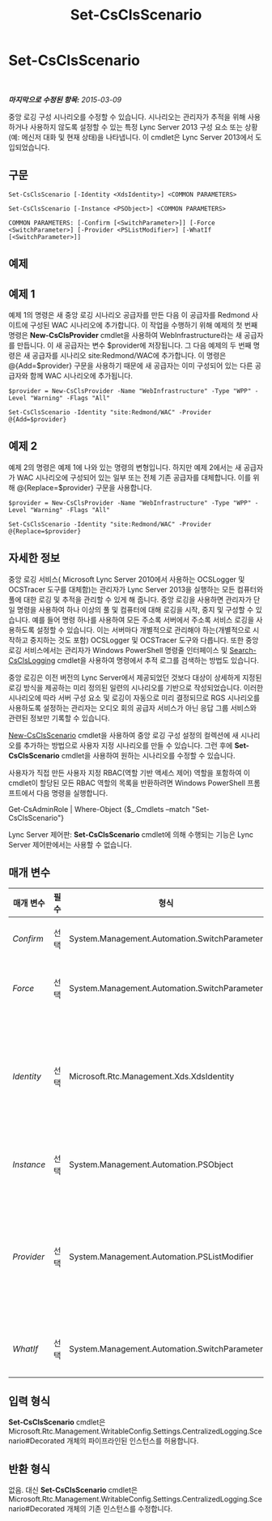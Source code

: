 ﻿---
title: Set-CsClsScenario
TOCTitle: Set-CsClsScenario
ms:assetid: 00de6571-a1ad-4f69-a21e-8a9ae115882f
ms:mtpsurl: https://technet.microsoft.com/ko-kr/library/JJ204622(v=OCS.15)
ms:contentKeyID: 49302609
ms.date: 08/10/2015
mtps_version: v=OCS.15
ms.translationtype: HT
---

# Set-CsClsScenario

 

_**마지막으로 수정된 항목:** 2015-03-09_

중앙 로깅 구성 시나리오를 수정할 수 있습니다. 시나리오는 관리자가 추적을 위해 사용하거나 사용하지 않도록 설정할 수 있는 특정 Lync Server 2013 구성 요소 또는 상황(예: 메신저 대화 및 현재 상태)을 나타냅니다. 이 cmdlet은 Lync Server 2013에서 도입되었습니다.

## 구문

    Set-CsClsScenario [-Identity <XdsIdentity>] <COMMON PARAMETERS>

    Set-CsClsScenario [-Instance <PSObject>] <COMMON PARAMETERS>

    COMMON PARAMETERS: [-Confirm [<SwitchParameter>]] [-Force <SwitchParameter>] [-Provider <PSListModifier>] [-WhatIf [<SwitchParameter>]]

## 예제

## 예제 1

예제 1의 명령은 새 중앙 로깅 시나리오 공급자를 만든 다음 이 공급자를 Redmond 사이트에 구성된 WAC 시나리오에 추가합니다. 이 작업을 수행하기 위해 예제의 첫 번째 명령은 **New-CsClsProvider** cmdlet을 사용하여 WebInfrastructure라는 새 공급자를 만듭니다. 이 새 공급자는 변수 $provider에 저장됩니다. 그 다음 예제의 두 번째 명령은 새 공급자를 시나리오 site:Redmond/WAC에 추가합니다. 이 명령은 @{Add=$provider} 구문을 사용하기 때문에 새 공급자는 이미 구성되어 있는 다른 공급자와 함께 WAC 시나리오에 추가됩니다.

    $provider = New-CsClsProvider -Name "WebInfrastructure" -Type "WPP" -Level "Warning" -Flags "All"
    
    Set-CsClsScenario -Identity "site:Redmond/WAC" -Provider @{Add=$provider}

## 예제 2

예제 2의 명령은 예제 1에 나와 있는 명령의 변형입니다. 하지만 예제 2에서는 새 공급자가 WAC 시나리오에 구성되어 있는 일부 또는 전체 기존 공급자를 대체합니다. 이를 위해 @{Replace=$provider} 구문을 사용합니다.

    $provider = New-CsClsProvider -Name "WebInfrastructure" -Type "WPP" -Level "Warning" -Flags "All"
    
    Set-CsClsScenario -Identity "site:Redmond/WAC" -Provider @{Replace=$provider}

## 자세한 정보

중앙 로깅 서비스( Microsoft Lync Server 2010에서 사용하는 OCSLogger 및 OCSTracer 도구를 대체함)는 관리자가 Lync Server 2013을 실행하는 모든 컴퓨터와 풀에 대한 로깅 및 추적을 관리할 수 있게 해 줍니다. 중앙 로깅을 사용하면 관리자가 단일 명령을 사용하여 하나 이상의 풀 및 컴퓨터에 대해 로깅을 시작, 중지 및 구성할 수 있습니다. 예를 들어 명령 하나를 사용하여 모든 주소록 서버에서 주소록 서비스 로깅을 사용하도록 설정할 수 있습니다. 이는 서버마다 개별적으로 관리해야 하는(개별적으로 시작하고 중지하는 것도 포함) OCSLogger 및 OCSTracer 도구와 다릅니다. 또한 중앙 로깅 서비스에서는 관리자가 Windows PowerShell 명령줄 인터페이스 및 [Search-CsClsLogging](search-csclslogging.md) cmdlet을 사용하여 명령에서 추적 로그를 검색하는 방법도 있습니다.

중앙 로깅은 이전 버전의 Lync Server에서 제공되었던 것보다 대상이 상세하게 지정된 로깅 방식을 제공하는 미리 정의된 일련의 시나리오를 기반으로 작성되었습니다. 이러한 시나리오에 따라 서버 구성 요소 및 로깅이 자동으로 미리 결정되므로 RGS 시나리오를 사용하도록 설정하는 관리자는 오디오 회의 공급자 서비스가 아닌 응답 그룹 서비스와 관련된 정보만 기록할 수 있습니다.

[New-CsClsScenario](new-csclsscenario.md) cmdlet을 사용하여 중앙 로깅 구성 설정의 컬렉션에 새 시나리오를 추가하는 방법으로 사용자 지정 시나리오를 만들 수 있습니다. 그런 후에 **Set-CsClsScenario** cmdlet을 사용하여 원하는 시나리오를 수정할 수 있습니다.

사용자가 직접 만든 사용자 지정 RBAC(역할 기반 액세스 제어) 역할을 포함하여 이 cmdlet이 할당된 모든 RBAC 역할의 목록을 반환하려면 Windows PowerShell 프롬프트에서 다음 명령을 실행합니다.

Get-CsAdminRole | Where-Object {$\_.Cmdlets –match "Set-CsClsScenario"}

Lync Server 제어판: **Set-CsClsScenario** cmdlet에 의해 수행되는 기능은 Lync Server 제어판에서는 사용할 수 없습니다.

## 매개 변수


<table>
<colgroup>
<col style="width: 25%" />
<col style="width: 25%" />
<col style="width: 25%" />
<col style="width: 25%" />
</colgroup>
<thead>
<tr class="header">
<th>매개 변수</th>
<th>필수</th>
<th>형식</th>
<th>설명</th>
</tr>
</thead>
<tbody>
<tr class="odd">
<td><p><em>Confirm</em></p></td>
<td><p>선택</p></td>
<td><p>System.Management.Automation.SwitchParameter</p></td>
<td><p>명령을 실행하기 전에 확인 메시지를 표시합니다.</p></td>
</tr>
<tr class="even">
<td><p><em>Force</em></p></td>
<td><p>선택</p></td>
<td><p>System.Management.Automation.SwitchParameter</p></td>
<td><p>명령을 실행할 때 발생할 수 있는 심각하지 않은 오류 메시지를 표시하지 않습니다.</p></td>
</tr>
<tr class="odd">
<td><p><em>Identity</em></p></td>
<td><p>선택</p></td>
<td><p>Microsoft.Rtc.Management.Xds.XdsIdentity</p></td>
<td><p>수정할 시나리오의 고유 식별자입니다. 시나리오는 구성되는 범위(시나리오가 포함된 중앙 로깅 구성 설정 컬렉션) 및 시나리오 이름의 두 부분으로 구성됩니다. 예를 들면 다음과 같습니다.</p>
<p>-Identity &quot;site:Redmond/AddressBook&quot;</p></td>
</tr>
<tr class="even">
<td><p><em>Instance</em></p></td>
<td><p>선택</p></td>
<td><p>System.Management.Automation.PSObject</p></td>
<td><p>개별 매개 변수 값을 설정하는 대신 개체에 대한 참조를 전달할 수 있습니다.</p></td>
</tr>
<tr class="odd">
<td><p><em>Provider</em></p></td>
<td><p>선택</p></td>
<td><p>System.Management.Automation.PSListModifier</p></td>
<td><p>시나리오에 대한 로깅 공급자입니다. 새 공급자는 <strong>New-CsClsProvider</strong> cmdlet을 사용하여 작성해야 합니다. 예를 들면 다음과 같습니다.</p>
<p>$provider = New-CsClsProvider -Name &quot;UserServices&quot; -Type &quot;WPP&quot; -Level &quot;Info&quot; -Flags &quot;All&quot;</p></td>
</tr>
<tr class="even">
<td><p><em>WhatIf</em></p></td>
<td><p>선택</p></td>
<td><p>System.Management.Automation.SwitchParameter</p></td>
<td><p>명령을 실제로 실행하지 않고도 명령이 실행될 경우 발생할 수 있는 현상을 설명합니다.</p></td>
</tr>
</tbody>
</table>


## 입력 형식

**Set-CsClsScenario** cmdlet은 Microsoft.Rtc.Management.WritableConfig.Settings.CentralizedLogging.Scenario\#Decorated 개체의 파이프라인된 인스턴스를 허용합니다.

## 반환 형식

없음. 대신 **Set-CsClsScenario** cmdlet은 Microsoft.Rtc.Management.WritableConfig.Settings.CentralizedLogging.Scenario\#Decorated 개체의 기존 인스턴스를 수정합니다.

